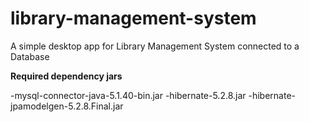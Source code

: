 # library-management-system
A simple desktop app for Library Management System connected to a Database

**Required dependency jars**

-mysql-connector-java-5.1.40-bin.jar
-hibernate-5.2.8.jar
-hibernate-jpamodelgen-5.2.8.Final.jar

